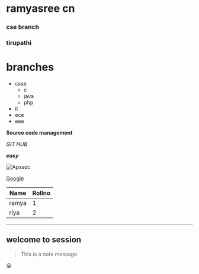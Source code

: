 # ramyasree cn
### cse branch

### tirupathi


# branches

- csse
   - c
   - java
   - php
- it
- ece
- eee

**Source code management**

*GIT HUB*


***easy***

![Apssdc]()

[Google](https://www.google.com)

Name|Rollno
---|---
ramya|1
riya|2

---
welcome to session
---


> This is a note message

:grinning:
